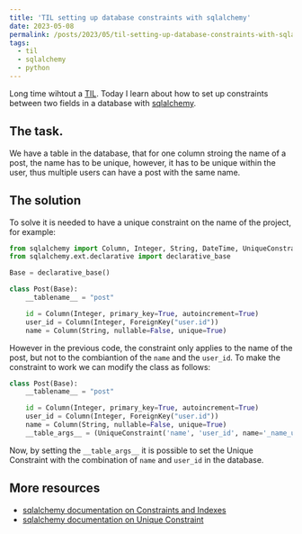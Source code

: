 ```yaml
---
title: 'TIL setting up database constraints with sqlalchemy'
date: 2023-05-08
permalink: /posts/2023/05/til-setting-up-database-constraints-with-sqlalchemy/
tags:
  - til
  - sqlalchemy
  - python
---
```


Long time wihtout a [TIL](https://luisnatera.com/tag#til). Today I learn about how to set up constraints between two fields in a database with [sqlalchemy](https://www.sqlalchemy.org/).

## The task.

We have a table in the database, that for one column stroing the name of a post, the name has to be unique, however, it has to be unique within the user, thus multiple users can have a post with the same name.

## The solution

To solve it is needed to have a unique constraint on the name of the project, for example:

```python
from sqlalchemy import Column, Integer, String, DateTime, UniqueConstraint
from sqlalchemy.ext.declarative import declarative_base

Base = declarative_base()

class Post(Base):
    __tablename__ = "post"

    id = Column(Integer, primary_key=True, autoincrement=True)
    user_id = Column(Integer, ForeignKey("user.id"))
    name = Column(String, nullable=False, unique=True)
```

However in the previous code, the constraint only applies to the name of the post, but not to the combiantion of the `name` and the `user_id`. To make the constraint to work we can modify the class as follows:

```python
class Post(Base):
    __tablename__ = "post"

    id = Column(Integer, primary_key=True, autoincrement=True)
    user_id = Column(Integer, ForeignKey("user.id"))
    name = Column(String, nullable=False, unique=True)
    __table_args__ = (UniqueConstraint('name', 'user_id', name='_name_user_uc'),)
```

Now, by setting the `__table_args__` it is possible to set the Unique Constraint with the combination of `name` and `user_id` in the database.

## More resources

- [sqlalchemy documentation on Constraints and Indexes](https://docs.sqlalchemy.org/en/20/core/constraints.html#table-args)
- [sqlalchemy documentation on Unique Constraint](https://docs.sqlalchemy.org/en/20/core/constraints.html#sqlalchemy.schema.UniqueConstraint)
